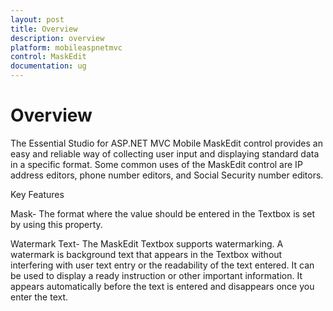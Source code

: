 ```yaml
---
layout: post
title: Overview
description: overview
platform: mobileaspnetmvc
control: MaskEdit
documentation: ug
---
```


# Overview

The Essential Studio for ASP.NET MVC Mobile MaskEdit control provides an easy and reliable way of collecting user input and displaying standard data in a specific format. Some common uses of the MaskEdit control are IP address editors, phone number editors, and Social Security number editors. 

Key Features

Mask- The format where the value should be entered in the Textbox is set by using this property.

Watermark Text- The MaskEdit Textbox supports watermarking. A watermark is background text that appears in the Textbox without interfering with user text entry or the readability of the text entered. It can be used to display a ready instruction or other important information. It appears automatically before the text is entered and disappears once you enter the text.

